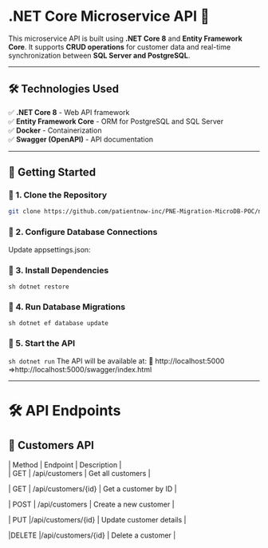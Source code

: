 # .NET Core Microservice API 🚀  

This microservice API is built using **.NET Core 8** and **Entity Framework Core**. It supports **CRUD operations** for customer data and real-time synchronization between **SQL Server and PostgreSQL**.

---

## **🛠️ Technologies Used**  
✅ **.NET Core 8** - Web API framework  
✅ **Entity Framework Core** - ORM for PostgreSQL and SQL Server  
✅ **Docker** - Containerization  
✅ **Swagger (OpenAPI)** - API documentation  

---

## **🚀 Getting Started**  

### **🔹 1. Clone the Repository**  
```sh
git clone https://github.com/patientnow-inc/PNE-Migration-MicroDB-POC/new/master.git
```
### **🔹 2. Configure Database Connections** 
Update appsettings.json:

### **🔹 3. Install Dependencies**
```sh dotnet restore```

### **🔹 4. Run Database Migrations**
```sh dotnet ef database update```

### **🔹 5. Start the API**
```sh dotnet run```
The API will be available at:
📍 http://localhost:5000 =>http://localhost:5000/swagger/index.html

---

# **🛠️ API Endpoints**
## **🔹 Customers API**

| Method	|    Endpoint         |  Description            |                                                                                                                                                                                                     
| GET	    | /api/customers	    | Get all customers       |

| GET	    | /api/customers/{id}	| Get a customer by ID    |

| POST	  | /api/customers      |	Create a new customer   |

| PUT	    |/api/customers/{id}	| Update customer details |

|DELETE	  |/api/customers/{id}	| Delete a customer       |

